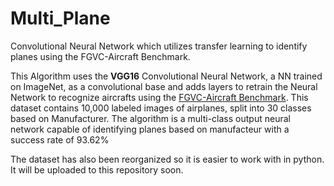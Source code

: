 # Multi_Plane
Convolutional Neural Network which utilizes transfer learning to identify planes using the FGVC-Aircraft Benchmark.

This Algorithm  uses the **VGG16** Convolutional Neural Network, a NN trained on ImageNet, as a convolutional base and adds layers to retrain the Neural Network to recognize 
aircrafts using the [FGVC-Aircraft Benchmark](https://www.robots.ox.ac.uk/~vgg/data/fgvc-aircraft/#:~:text=Fine%2DGrained%20Visual%20Classification%20of,375%20KB%20%7C%20MD5%20Sum%5D.). This dataset contains 10,000 labeled images of airplanes, split into 30 classes based on Manufacturer. The algorithm is a multi-class output neural network capable of identifying planes based on manufacteur with a success rate of 93.62%

The dataset has also been reorganized so it is easier to work with in python. It will be uploaded to this repository soon.
